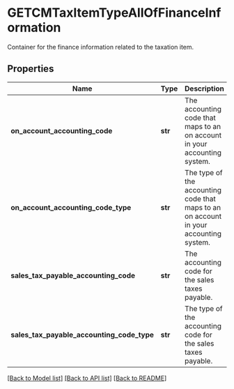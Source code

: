 # GETCMTaxItemTypeAllOfFinanceInformation

Container for the finance information related to the taxation item. 
## Properties
Name | Type | Description | Notes
------------ | ------------- | ------------- | -------------
**on_account_accounting_code** | **str** | The accounting code that maps to an on account in your accounting system.  | [optional] 
**on_account_accounting_code_type** | **str** | The type of the accounting code that maps to an on account in your accounting system.  | [optional] 
**sales_tax_payable_accounting_code** | **str** | The accounting code for the sales taxes payable.  | [optional] 
**sales_tax_payable_accounting_code_type** | **str** | The type of the accounting code for the sales taxes payable.  | [optional] 

[[Back to Model list]](../README.md#documentation-for-models) [[Back to API list]](../README.md#documentation-for-api-endpoints) [[Back to README]](../README.md)


